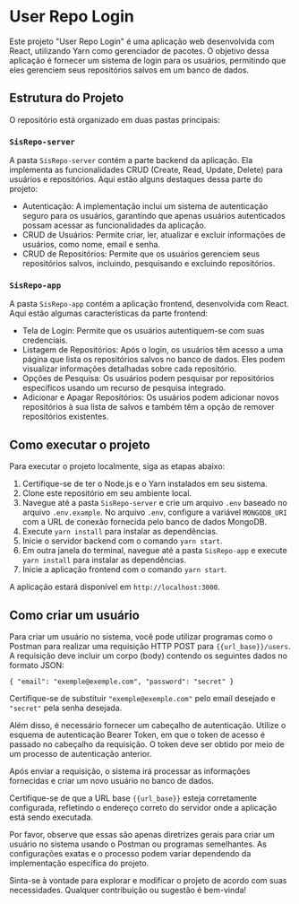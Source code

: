
# User Repo Login

Este projeto "User Repo Login" é uma aplicação web desenvolvida com React, utilizando Yarn como gerenciador de pacotes. O objetivo dessa aplicação é fornecer um sistema de login para os usuários, permitindo que eles gerenciem seus repositórios salvos em um banco de dados.

## Estrutura do Projeto

O repositório está organizado em duas pastas principais:

### `SisRepo-server`

A pasta `SisRepo-server` contém a parte backend da aplicação. Ela implementa as funcionalidades CRUD (Create, Read, Update, Delete) para usuários e repositórios. Aqui estão alguns destaques dessa parte do projeto:

-   Autenticação: A implementação inclui um sistema de autenticação seguro para os usuários, garantindo que apenas usuários autenticados possam acessar as funcionalidades da aplicação.
-   CRUD de Usuários: Permite criar, ler, atualizar e excluir informações de usuários, como nome, email e senha.
-   CRUD de Repositórios: Permite que os usuários gerenciem seus repositórios salvos, incluindo, pesquisando e excluindo repositórios.

### `SisRepo-app`

A pasta `SisRepo-app` contém a aplicação frontend, desenvolvida com React. Aqui estão algumas características da parte frontend:

-   Tela de Login: Permite que os usuários autentiquem-se com suas credenciais.
-   Listagem de Repositórios: Após o login, os usuários têm acesso a uma página que lista os repositórios salvos no banco de dados. Eles podem visualizar informações detalhadas sobre cada repositório.
-   Opções de Pesquisa: Os usuários podem pesquisar por repositórios específicos usando um recurso de pesquisa integrado.
-   Adicionar e Apagar Repositórios: Os usuários podem adicionar novos repositórios à sua lista de salvos e também têm a opção de remover repositórios existentes.

## Como executar o projeto

Para executar o projeto localmente, siga as etapas abaixo:

1.  Certifique-se de ter o Node.js e o Yarn instalados em seu sistema.
2.  Clone este repositório em seu ambiente local.
3.  Navegue até a pasta `SisRepo-server` e crie um arquivo `.env` baseado no arquivo `.env.example`. No arquivo `.env`, configure a variável `MONGODB_URI` com a URL de conexão fornecida pelo banco de dados MongoDB.
4.  Execute `yarn install` para instalar as dependências.
5.  Inicie o servidor backend com o comando `yarn start`.
6.  Em outra janela do terminal, navegue até a pasta `SisRepo-app` e execute `yarn install` para instalar as dependências.
7.  Inicie a aplicação frontend com o comando `yarn start`.

A aplicação estará disponível em `http://localhost:3000`.

## Como criar um usuário

Para criar um usuário no sistema, você pode utilizar programas como o Postman para realizar uma requisição HTTP POST para `{{url_base}}/users`. A requisição deve incluir um corpo (body) contendo os seguintes dados no formato JSON:

`{
    "email": "exemple@exemple.com",
    "password": "secret"
}` 

Certifique-se de substituir `"exemple@exemple.com"` pelo email desejado e `"secret"` pela senha desejada.

Além disso, é necessário fornecer um cabeçalho de autenticação. Utilize o esquema de autenticação Bearer Token, em que o token de acesso é passado no cabeçalho da requisição. O token deve ser obtido por meio de um processo de autenticação anterior.

Após enviar a requisição, o sistema irá processar as informações fornecidas e criar um novo usuário no banco de dados.

Certifique-se de que a URL base `{{url_base}}` esteja corretamente configurada, refletindo o endereço correto do servidor onde a aplicação está sendo executada.

Por favor, observe que essas são apenas diretrizes gerais para criar um usuário no sistema usando o Postman ou programas semelhantes. As configurações exatas e o processo podem variar dependendo da implementação específica do projeto.




Sinta-se à vontade para explorar e modificar o projeto de acordo com suas necessidades. Qualquer contribuição ou sugestão é bem-vinda!
